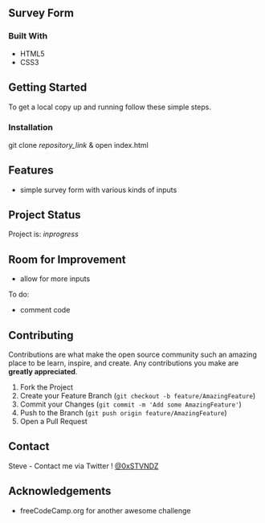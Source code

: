 <!-- ABOUT THE PROJECT -->
## Survey Form

<!--[Demo](https://example.com)-->

### Built With

* HTML5
* CSS3



<!-- GETTING STARTED -->
## Getting Started

To get a local copy up and running follow these simple steps.


### Installation

git clone *repository_link* & open index.html


## Features
- simple survey form with various kinds of inputs


## Project Status
Project is: _inprogress_ 


## Room for Improvement
- allow for more inputs

To do:
- comment code

<!-- CONTRIBUTING -->
## Contributing

Contributions are what make the open source community such an amazing place to be learn, inspire, and create. Any contributions you make are **greatly appreciated**.

1. Fork the Project
2. Create your Feature Branch (`git checkout -b feature/AmazingFeature`)
3. Commit your Changes (`git commit -m 'Add some AmazingFeature'`)
4. Push to the Branch (`git push origin feature/AmazingFeature`)
5. Open a Pull Request



<!-- CONTACT -->
## Contact

Steve - Contact me via Twitter ! [@0xSTVNDZ](https://twitter.com/0xSTVNDZ) 


<!-- ACKNOWLEDGEMENTS -->
## Acknowledgements

* freeCodeCamp.org for another awesome challenge 
